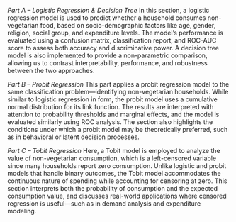 *Part A – Logistic Regression & Decision Tree*
In this section, a logistic regression model is used to predict whether a household consumes non-vegetarian food, based on socio-demographic factors like age, gender, religion, social group, and expenditure levels. 
The model’s performance is evaluated using a confusion matrix, classification report, and ROC-AUC score to assess both accuracy and discriminative power. 
A decision tree model is also implemented to provide a non-parametric comparison, allowing us to contrast interpretability, performance, and robustness between the two approaches.

*Part B – Probit Regression*
This part applies a probit regression model to the same classification problem—identifying non-vegetarian households. 
While similar to logistic regression in form, the probit model uses a cumulative normal distribution for its link function. 
The results are interpreted with attention to probability thresholds and marginal effects, and the model is evaluated similarly using ROC analysis. 
The section also highlights the conditions under which a probit model may be theoretically preferred, such as in behavioral or latent decision processes.

*Part C – Tobit Regression*
Here, a Tobit model is employed to analyze the value of non-vegetarian consumption, which is a left-censored variable since many households report zero consumption. 
Unlike logistic and probit models that handle binary outcomes, the Tobit model accommodates the continuous nature of spending while accounting for censoring at zero. 
This section interprets both the probability of consumption and the expected consumption value, and discusses real-world applications where censored regression is useful—such as in demand analysis and expenditure modeling.
